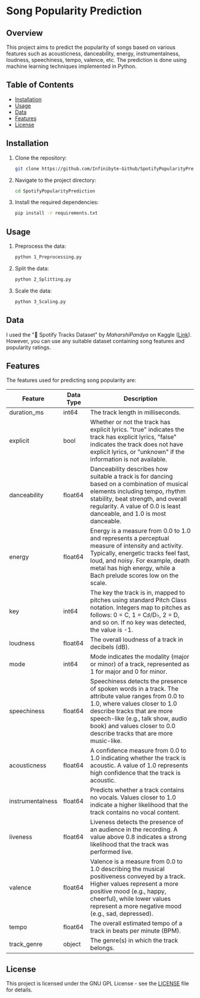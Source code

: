 # Song Popularity Prediction

## Overview

This project aims to predict the popularity of songs based on various features such as acousticness, danceability, energy, instrumentalness, loudness, speechiness, tempo, valence, etc. The prediction is done using machine learning techniques implemented in Python.

## Table of Contents

- [Installation](#installation)
- [Usage](#usage)
- [Data](#data)
- [Features](#features)
- [License](#license)

## Installation

1. Clone the repository:

    ```bash
    git clone https://github.com/Infinibyte-Github/SpotifyPopularityPrediction.git
    ```

2. Navigate to the project directory:

    ```bash
    cd SpotifyPopularityPrediction
    ```

3. Install the required dependencies:

    ```bash
    pip install -r requirements.txt
    ```

## Usage

1. Preprocess the data:

    ```bash
    python 1_Preprocessing.py
    ```

2. Split the data:

    ```bash
    python 2_Splitting.py
    ```

3. Scale the data:

    ```bash
    python 3_Scaling.py
    ```

## Data

I used the "🎹 Spotify Tracks Dataset" by *MaharshiPandya* on Kaggle ([Link](https://www.kaggle.com/datasets/maharshipandya/-spotify-tracks-dataset)). However, you can use any suitable dataset containing song features and popularity ratings.

## Features

The features used for predicting song popularity are:

| Feature          | Data Type | Description                                                                                                                                                                                                                                                                    |
|------------------|-----------|--------------------------------------------------------------------------------------------------------------------------------------------------------------------------------------------------------------------------------------------------------------------------------|
| duration_ms      | int64     | The track length in milliseconds.                                                                                                                                                                                                                                              |
| explicit         | bool      | Whether or not the track has explicit lyrics. "true" indicates the track has explicit lyrics, "false" indicates the track does not have explicit lyrics, or "unknown" if the information is not available.                                                                     |
| danceability     | float64   | Danceability describes how suitable a track is for dancing based on a combination of musical elements including tempo, rhythm stability, beat strength, and overall regularity. A value of 0.0 is least danceable, and 1.0 is most danceable.                                  |
| energy           | float64   | Energy is a measure from 0.0 to 1.0 and represents a perceptual measure of intensity and activity. Typically, energetic tracks feel fast, loud, and noisy. For example, death metal has high energy, while a Bach prelude scores low on the scale.                             |
| key              | int64     | The key the track is in, mapped to pitches using standard Pitch Class notation. Integers map to pitches as follows: 0 = C, 1 = C♯/D♭, 2 = D, and so on. If no key was detected, the value is -1.                                                                               |
| loudness         | float64   | The overall loudness of a track in decibels (dB).                                                                                                                                                                                                                              |
| mode             | int64     | Mode indicates the modality (major or minor) of a track, represented as 1 for major and 0 for minor.                                                                                                                                                                           |
| speechiness      | float64   | Speechiness detects the presence of spoken words in a track. The attribute value ranges from 0.0 to 1.0, where values closer to 1.0 describe tracks that are more speech-like (e.g., talk show, audio book) and values closer to 0.0 describe tracks that are more music-like. |
| acousticness     | float64   | A confidence measure from 0.0 to 1.0 indicating whether the track is acoustic. A value of 1.0 represents high confidence that the track is acoustic.                                                                                                                           |
| instrumentalness | float64   | Predicts whether a track contains no vocals. Values closer to 1.0 indicate a higher likelihood that the track contains no vocal content.                                                                                                                                       |
| liveness         | float64   | Liveness detects the presence of an audience in the recording. A value above 0.8 indicates a strong likelihood that the track was performed live.                                                                                                                              |
| valence          | float64   | Valence is a measure from 0.0 to 1.0 describing the musical positiveness conveyed by a track. Higher values represent a more positive mood (e.g., happy, cheerful), while lower values represent a more negative mood (e.g., sad, depressed).                                  |
| tempo            | float64   | The overall estimated tempo of a track in beats per minute (BPM).                                                                                                                                                                                                              |
| track_genre      | object    | The genre(s) in which the track belongs.                                                                                                                                                                                                                                       |


## License

This project is licensed under the GNU GPL License - see the [LICENSE](LICENSE) file for details.
